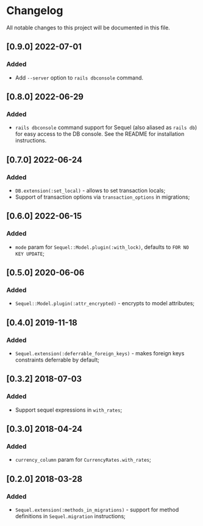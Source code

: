 # Changelog
All notable changes to this project will be documented in this file.

## [0.9.0] 2022-07-01
### Added
- Add `--server` option to `rails dbconsole` command.

## [0.8.0] 2022-06-29
### Added
- `rails dbconsole` command support for Sequel (also aliased as `rails db`) for easy access to the DB console. See the README for installation instructions.

## [0.7.0] 2022-06-24
### Added
- `DB.extension(:set_local)` - allows to set transaction locals;
- Support of transaction options via `transaction_options` in migrations;

## [0.6.0] 2022-06-15
### Added
- `mode` param for `Sequel::Model.plugin(:with_lock)`, defaults to `FOR NO KEY UPDATE`;

## [0.5.0] 2020-06-06
### Added
- `Sequel::Model.plugin(:attr_encrypted)` - encrypts to model attributes;

## [0.4.0] 2019-11-18
### Added
- `Sequel.extension(:deferrable_foreign_keys)` - makes foreign keys constraints deferrable by default;

## [0.3.2] 2018-07-03
### Added
- Support sequel expressions in `with_rates`;

## [0.3.0] 2018-04-24
### Added
- `currency_column` param for `CurrencyRates.with_rates`;

## [0.2.0] 2018-03-28
### Added
- `Sequel.extension(:methods_in_migrations)` - support for method definitions in `Sequel.migration` instructions;
